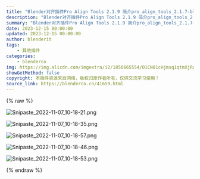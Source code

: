 ```yaml
---
title: "Blender对齐插件Pro Align Tools 2.1.9 简介pro_align_tools_2.1.7-blender_3.3.0"
description: "Blender对齐插件Pro Align Tools 2.1.9 简介pro_align_tools_2.1.7-blender_3.3.0"
summary: "Blender对齐插件Pro Align Tools 2.1.9 简介pro_align_tools_2.1.7-blender_3.3.0"
date: 2023-12-15 00:00:00
updated: 2023-12-15 00:00:00
author: blenderit
tags: 
    - 其他插件
categories:
    - blenderco
img: https://img.alicdn.com/imgextra/i2/1856665554/O1CN01cHjmsq1qtmXjRqxZR_!!1856665554.png
showGetMethod: false
copyright: 本插件资源来自网络，版权归原作者所有，仅供交流学习使用！
source_link: https://blenderco.cn/41659.html
---
```


{% raw %}
<p><img src="https://img.alicdn.com/imgextra/i2/1856665554/O1CN01cHjmsq1qtmXjRqxZR_!!1856665554.png" alt="Snipaste_2022-11-07_10-18-21.png"></p><p><img src="https://img.alicdn.com/imgextra/i4/1856665554/O1CN01tpL7th1qtmXadzXsH_!!1856665554.png" alt="Snipaste_2022-11-07_10-18-35.png"></p><p><img src="https://img.alicdn.com/imgextra/i1/1856665554/O1CN01Bl0zwi1qtmXae0U6r_!!1856665554.png" alt="Snipaste_2022-11-07_10-18-57.png"></p><p><img src="https://img.alicdn.com/imgextra/i3/1856665554/O1CN01t9pVQK1qtmXae1MAS_!!1856665554.png" alt="Snipaste_2022-11-07_10-18-46.png"></p><p><img src="https://img.alicdn.com/imgextra/i1/1856665554/O1CN01vToi8L1qtmXhP1RGT_!!1856665554.png" alt="Snipaste_2022-11-07_10-18-53.png"></p>
<div style="display: none">blenderco</div>
{% endraw %}